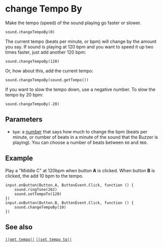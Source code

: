 # change Tempo By

Make the tempo (speed) of the sound playing go faster or slower.

```sig
sound.changeTempoBy(0)
```

The current tempo (beats per minute, or bpm) will change by the amount you say. If sound is playing at 120 bpm and you want to speed it up two times faster, just add another 120 bpm:

```block
sound.changeTempoBy(120)
```

Or, how about this, add the current tempo:

```block
sound.changeTempoBy(sound.getTempo())
```

If you want to slow the tempo down, use a negative number. To slow the tempo by 20 bpm:

```block
sound.changeTempoBy(-20)
```

## Parameters

* `bpm`: a [number](/types/number) that says how much to change the bpm (beats per minute, or number of beats in a minute of the sound that the Buzzer is playing). You can choose a number of beats between `60` and `960`.

## Example

Play a "Middle C" at 120bpm when button **A** is clicked. When button **B** is clicked, the add 10 bpm to the tempo.

```blocks
input.onButton(Button.A, ButtonEvent.Click, function () {
    sound.ringTone(262)
    sound.setTempoTo(120)
})
input.onButton(Button.B, ButtonEvent.Click, function () {
    sound.changeTempoBy(10)
})
```

## See also

[`||get tempo||`](/reference/sound/get-tempo) [`||set tempo to||`](/reference/sound/set-tempo-to)